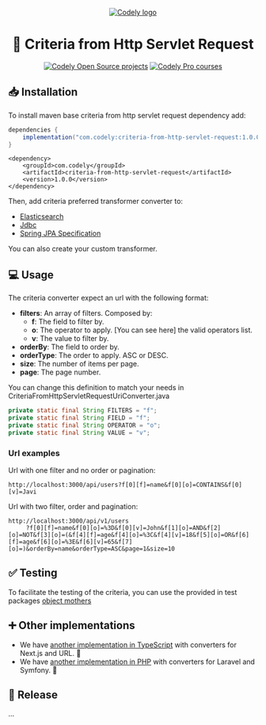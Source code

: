 <p align="center">
  <a href="https://codely.com">
    <picture>
      <source media="(prefers-color-scheme: dark)" srcset="https://codely.com/logo/codely_logo-dark.svg">
      <source media="(prefers-color-scheme: light)" srcset="https://codely.com/logo/codely_logo-light.svg">
      <img alt="Codely logo" src="https://codely.com/logo/codely_logo.svg">
    </picture>
  </a>
</p>

<h1 align="center">
  🎼 Criteria from Http Servlet Request
</h1>

<p align="center">
    <a href="https://github.com/CodelyTV"><img src="https://img.shields.io/badge/Codely-OS-green.svg?style=flat-square" alt="Codely Open Source projects"/></a>
    <a href="https://pro.codely.com"><img src="https://img.shields.io/badge/Codely-Pro-black.svg?style=flat-square" alt="Codely Pro courses"/></a>
</p>

## 📥 Installation

To install maven base criteria from http servlet request dependency add:

```gradle
dependencies {
    implementation("com.codely:criteria-from-http-servlet-request:1.0.0")
}
```

```mvn
<dependency>
    <groupId>com.codely</groupId>
    <artifactId>criteria-from-http-servlet-request</artifactId>
    <version>1.0.0</version>
</dependency>

```

Then, add criteria preferred transformer converter to:

- [Elasticsearch](./criteria-to-elasticsearch)
- [Jdbc](./criteria-to-jdbc)
- [Spring JPA Specification](./criteria-to-spring-jpa)

You can also create your custom transformer.

## 💻 Usage

The criteria converter expect an url with the following format:

* **filters**: An array of filters. Composed by:
    * **f**: The field to filter by.
    * **o**: The operator to apply. [You can see here] the valid operators list.
    * **v**: The value to filter by.
* **orderBy**: The field to order by.
* **orderType**: The order to apply. ASC or DESC.
* **size**: The number of items per page.
* **page**: The page number.

You can change this definition to match your needs in CriteriaFromHttpServletRequestUriConverter.java

```java
private static final String FILTERS = "f";
private static final String FIELD = "f";
private static final String OPERATOR = "o";
private static final String VALUE = "v";
```

### Url examples

Url with one filter and no order or pagination:

```
http://localhost:3000/api/users?f[0][f]=name&f[0][o]=CONTAINS&f[0][v]=Javi
```

Url with two filter, order and pagination:

```
http://localhost:3000/api/v1/users
     ?f[0][f]=name&f[0][o]=%3D&f[0][v]=John&f[1][o]=AND&f[2][o]=NOT&f[3][o]=(&f[4][f]=age&f[4][o]=%3C&f[4][v]=18&f[5][o]=OR&f[6][f]=age&f[6][o]=%3E&f[6][v]=65&f[7][o]=)&orderBy=name&orderType=ASC&page=1&size=10
```

## ✅ Testing

To facilitate the testing of the criteria, you can use the provided in test packages [object mothers](https://www.martinfowler.com/bliki/ObjectMother.html)

## ➕ Other implementations

- We have [another implementation in TypeScript](https://github.com/CodelyTV/typescript-criteria) with converters for Next.js and URL. 🙌
- We have [another implementation in PHP](https://github.com/CodelyTV/php-criteria) with converters for Laravel and Symfony. 🙌

## 🚀 Release

...
